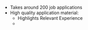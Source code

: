 - Takes around 200 job applications
- High quality application material:
	- Highlights Relevant Experience
	-